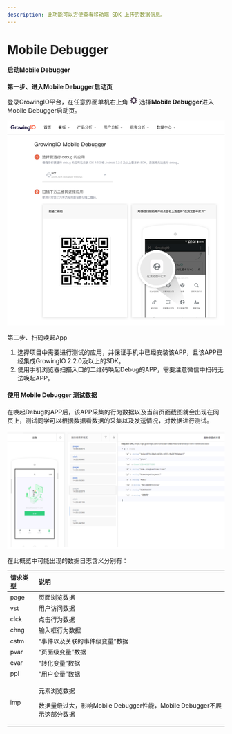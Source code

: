 ```yaml
---
description: 此功能可以方便查看移动端 SDK 上传的数据信息。
---
```


# Mobile Debugger

#### 启动Mobile Debugger <a id="qi-dong-mobile-debugger"></a>

**第一步、进入Mobile Debugger启动页**

登录GrowingIO平台，在任意界面单机右上角 ![](../../.gitbook/assets/2019-10-10_18-59-32.png) 选择**Mobile Debugger**进入Mobile Debugger启动页。

![Mobile Debugger&#x542F;&#x52A8;&#x9875;](../../.gitbook/assets/image%20%28205%29.png)

第二步、扫码唤起App

1. 选择项目中需要进行测试的应用，并保证手机中已经安装该APP，且该APP已经集成GrowingIO 2.2.0及以上的SDK。
2. 使用手机浏览器扫描入口的二维码唤起Debug的APP，需要注意微信中扫码无法唤起APP。

#### 使用 Mobile Debugger 测试数据 <a id="shi-yong-mobile-debugger-ce-shi-shu-ju"></a>

在唤起Debug的APP后，该APP采集的行为数据以及当前页面截图就会出现在网页上，测试同学可以根据数据看数据的采集以及发送情况，对数据进行测试。

![](../../.gitbook/assets/image%20%28233%29.png)

在此概览中可能出现的数据日志含义分别有：

<table>
  <thead>
    <tr>
      <th style="text-align:left">&#x8BF7;&#x6C42;&#x7C7B;&#x578B;</th>
      <th style="text-align:left">&#x8BF4;&#x660E;</th>
    </tr>
  </thead>
  <tbody>
    <tr>
      <td style="text-align:left">page</td>
      <td style="text-align:left">&#x9875;&#x9762;&#x6D4F;&#x89C8;&#x6570;&#x636E;</td>
    </tr>
    <tr>
      <td style="text-align:left">vst</td>
      <td style="text-align:left">&#x7528;&#x6237;&#x8BBF;&#x95EE;&#x6570;&#x636E;</td>
    </tr>
    <tr>
      <td style="text-align:left">clck</td>
      <td style="text-align:left">&#x70B9;&#x51FB;&#x884C;&#x4E3A;&#x6570;&#x636E;</td>
    </tr>
    <tr>
      <td style="text-align:left">chng</td>
      <td style="text-align:left">&#x8F93;&#x5165;&#x6846;&#x884C;&#x4E3A;&#x6570;&#x636E;</td>
    </tr>
    <tr>
      <td style="text-align:left">cstm</td>
      <td style="text-align:left">&#x201C;&#x4E8B;&#x4EF6;&#x4EE5;&#x53CA;&#x5173;&#x8054;&#x7684;&#x4E8B;&#x4EF6;&#x7EA7;&#x53D8;&#x91CF;&#x201D;&#x6570;&#x636E;</td>
    </tr>
    <tr>
      <td style="text-align:left">pvar</td>
      <td style="text-align:left">&#x201C;&#x9875;&#x9762;&#x7EA7;&#x53D8;&#x91CF;&#x201D;&#x6570;&#x636E;</td>
    </tr>
    <tr>
      <td style="text-align:left">evar</td>
      <td style="text-align:left">&#x201C;&#x8F6C;&#x5316;&#x53D8;&#x91CF;&#x201D;&#x6570;&#x636E;</td>
    </tr>
    <tr>
      <td style="text-align:left">ppl</td>
      <td style="text-align:left">&#x201C;&#x7528;&#x6237;&#x53D8;&#x91CF;&#x201D;&#x6570;&#x636E;</td>
    </tr>
    <tr>
      <td style="text-align:left">imp</td>
      <td style="text-align:left">
        <p>&#x5143;&#x7D20;&#x6D4F;&#x89C8;&#x6570;&#x636E;</p>
        <p>&#x6570;&#x636E;&#x91CF;&#x7EA7;&#x8FC7;&#x5927;&#xFF0C;&#x5F71;&#x54CD;Mobile
          Debugger&#x6027;&#x80FD;&#xFF0C;Mobile Debugger&#x4E0D;&#x5C55;&#x793A;&#x8FD9;&#x90E8;&#x5206;&#x6570;&#x636E;</p>
      </td>
    </tr>
  </tbody>
</table>